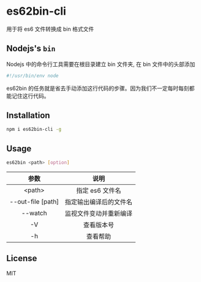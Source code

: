 # es62bin-cli
用于将 es6 文件转换成 bin 格式文件

## Nodejs's `bin`

Nodejs 中的命令行工具需要在根目录建立 bin 文件夹, 在 bin 文件中的头部添加

```js
#!/usr/bin/env node
```

es62bin 的任务就是省去手动添加这行代码的步骤。因为我们不一定每时每刻都能记住这行代码。

## Installation

```bash
npm i es62bin-cli -g
```

## Usage

```bash
es62bin <path> [option]
```

|参数             |说明            |
|:---------------:|:--------------:|
|&lt;path&gt;|指定 es6 文件名|
|--out-file [path]|指定输出编译后的文件名|
|--watch|监视文件变动并重新编译|
|-V|查看版本号|
|-h|查看帮助|

## License

MIT
